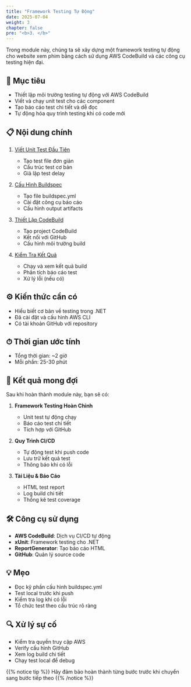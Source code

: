 ```yaml
---
title: "Framework Testing Tự Động"
date: 2025-07-04
weight: 3
chapter: false
pre: "<b>3. </b>"
---
```


Trong module này, chúng ta sẽ xây dựng một framework testing tự động cho website xem phim bằng cách sử dụng AWS CodeBuild và các công cụ testing hiện đại.

## 🎯 Mục tiêu

- Thiết lập môi trường testing tự động với AWS CodeBuild
- Viết và chạy unit test cho các component
- Tạo báo cáo test chi tiết và dễ đọc
- Tự động hóa quy trình testing khi có code mới

## 📋 Nội dung chính

1. [Viết Unit Test Đầu Tiên](3.1-codebuild-setup/)
   - Tạo test file đơn giản
   - Cấu trúc test cơ bản
   - Giả lập test delay

2. [Cấu Hình Buildspec](3.2-buildspec-setup/)
   - Tạo file buildspec.yml
   - Cài đặt công cụ báo cáo
   - Cấu hình output artifacts

3. [Thiết Lập CodeBuild](3.3-codebuild-project/)
   - Tạo project CodeBuild
   - Kết nối với GitHub
   - Cấu hình môi trường build

4. [Kiểm Tra Kết Quả](3.4-verify-results/)
   - Chạy và xem kết quả build
   - Phân tích báo cáo test
   - Xử lý lỗi (nếu có)

## ⚙️ Kiến thức cần có

- Hiểu biết cơ bản về testing trong .NET
- Đã cài đặt và cấu hình AWS CLI
- Có tài khoản GitHub với repository

## ⏱ Thời gian ước tính

- Tổng thời gian: ~2 giờ
- Mỗi phần: 25-30 phút

## 📌 Kết quả mong đợi

Sau khi hoàn thành module này, bạn sẽ có:

1. **Framework Testing Hoàn Chỉnh**
   - Unit test tự động chạy
   - Báo cáo test chi tiết
   - Tích hợp với GitHub

2. **Quy Trình CI/CD**
   - Tự động test khi push code
   - Lưu trữ kết quả test
   - Thông báo khi có lỗi

3. **Tài Liệu & Báo Cáo**
   - HTML test report
   - Log build chi tiết
   - Thống kê test coverage

## 🛠 Công cụ sử dụng

- **AWS CodeBuild**: Dịch vụ CI/CD tự động
- **xUnit**: Framework testing cho .NET
- **ReportGenerator**: Tạo báo cáo HTML
- **GitHub**: Quản lý source code

## 💡 Mẹo

- Đọc kỹ phần cấu hình buildspec.yml
- Test local trước khi push
- Kiểm tra log khi có lỗi
- Tổ chức test theo cấu trúc rõ ràng

## 🔍 Xử lý sự cố

- Kiểm tra quyền truy cập AWS
- Verify cấu hình GitHub
- Xem log build chi tiết
- Chạy test local để debug

{{% notice tip %}}
Hãy đảm bảo hoàn thành từng bước trước khi chuyển sang bước tiếp theo
{{% /notice %}}
